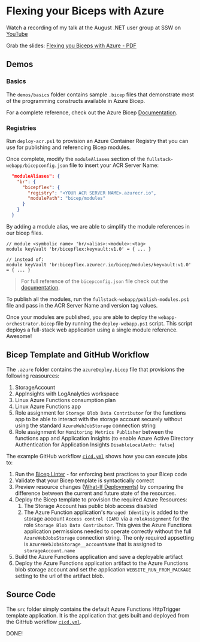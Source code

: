 # Flexing your Biceps with Azure

Watch a recording of my talk at the August .NET user group at SSW on [YouTube](https://www.youtube.com/watch?v=gv_SFEBZ1WU)

Grab the slides: [Flexing you Biceps with Azure - PDF](https://github.com/william-liebenberg/BicepFlex/blob/main/Flexing%20your%20Biceps%20-%20Melbourne%20.NET%20UG%20-%20August%202022.pdf)

## Demos

### Basics

The `demos/basics` folder contains sample `.bicep` files that demonstrate most of the programming constructs available in Azure Bicep.

For a complete reference, check out the Azure Bicep [Documentation](https://docs.microsoft.com/en-us/azure/azure-resource-manager/bicep/).

### Registries

Run `deploy-acr.ps1` to provision an Azure Container Registry that you can use for publishing and referencing Bicep modules.

Once complete, modify the `moduleAliases` section of the `fullstack-webapp/bicepconfig.json` file to insert your ACR Server Name:

```json
  "moduleAliases": {
    "br": {
      "bicepflex": {
        "registry": "<YOUR ACR SERVER NAME>.azurecr.io",
        "modulePath": "bicep/modules"
      }
    }
  }
```

By adding a module alias, we are able to simplify the module references in our bicep files.

```bicep
// module <symbolic name> 'br/<alias>:<module>:<tag>
module keyVault 'br/bicepflex:keyvault:v1.0' = { ... }

// instead of:
module keyVault 'br:bicepflex.azurecr.io/bicep/modules/keyvault:v1.0' = { ... }
```

> For full reference of the `bicepconfig.json` file check out the [documentation](https://docs.microsoft.com/en-us/azure/azure-resource-manager/bicep/bicep-config).

To publish all the modules, run the `fullstack-webapp/publish-modules.ps1` file and pass in the ACR Server Name and version tag values.

Once your modules are published, you are able to deploy the `webapp-orchestrator.bicep` file by running the `deploy-webapp.ps1` script. This script deploys a full-stack web application using a single module reference. Awesome!

## Bicep Template and GitHub Workflow

The `.azure` folder contains the `azureDeploy.bicep` file that provisions the following reasources:

1. StorageAccount
2. AppInsights with LogAnalytics workspace
3. Linux Azure Functions consumption plan
4. Linux Azure Functions app
5. Role assignment for `Storage Blob Data Contributor` for the functions app to be able to interact with the storage account securely without using the standard `AzureWebJobStorage` connection string
6. Role assignment for `Monitoring Metrics Publisher` between the functions app and Application Insights (to enable Azure Active Directory Authentication for Application Insights `DisableLocalAuth: false`)

The example GitHub workflow [`cicd.yml`](./.github/workflows/cicd.yml) shows how you can execute jobs to:

1. Run the [Bicep Linter](https://docs.microsoft.com/en-us/azure/azure-resource-manager/bicep/linter) - for enforcing best practices to your Bicep code
2. Validate that your Bicep template is syntactically correct
3. Preview resource changes ([What-If Deployments](https://docs.microsoft.com/en-us/azure/azure-resource-manager/bicep/deploy-what-if?tabs=azure-powershell%2CCLI)) by comparing the difference between the current and future state of the resources.
4. Deploy the Bicep template to provision the required Azure Resources:
   1. The Storage Account has public blob access disabled
   2. The Azure Function application's `Managed Identity` is added to the storage account `Access control (IAM)` via a `roleAssignment` for the role `Storage Blob Data Contributor`. This gives the Azure Functions application permissions needed to operate correctly without the full `AzureWebJobsStorage` connection string. The only required appsetting is `AzureWebJobsStorage__accountName` that is assigned to `storageAccount.name`
5. Build the Azure Functions application and save a deployable artifact
6. Deploy the Azure Functions application artifact to the Azure Functions blob storage account and set the application `WEBSITE_RUN_FROM_PACKAGE` setting to the url of the artifact blob.

## Source Code

The `src` folder simply contains the default Azure Functions HttpTrigger template application. It is the application that gets built and deployed from the GitHub workflow [`cicd.yml`](./.github/workflows/cicd.yml).

DONE!
